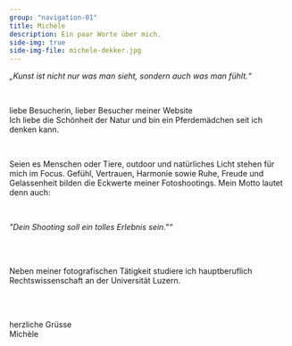 ```yaml
---
group: "navigation-01"
title: Michèle 
description: Ein paar Worte über mich.
side-img: true
side-img-file: michele-dekker.jpg
---
```



<p>
<em>„Kunst ist nicht nur was man sieht, sondern auch was man fühlt.“</em>
</p>

<br>
<p>
liebe Besucherin, lieber Besucher meiner Website 
<br>
Ich liebe die Schönheit der Natur und bin ein Pferdemädchen seit ich denken kann. 
</p>
<br>
<p> 
Seien es Menschen oder Tiere, outdoor und natürliches Licht stehen für mich im Focus. Gefühl, Vertrauen, Harmonie sowie Ruhe, Freude und Gelassenheit bilden die Eckwerte meiner Fotoshootings. Mein Motto lautet denn auch:
</p>
<br>
<p>
<em>"Dein Shooting soll ein tolles Erlebnis sein."“</em>
</p>
<br>
<br>
<p>
Neben meiner fotografischen Tätigkeit studiere ich hauptberuflich Rechtswissenschaft an der Universität Luzern.
</p>
<br>
<br>
<p>
herzliche Grüsse
<br>
Michèle
</p>